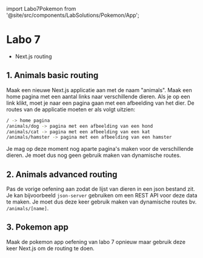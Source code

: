 import Labo7Pokemon from '@site/src/components/LabSolutions/Pokemon/App';

# Labo 7

- Next.js routing

## 1. Animals basic routing

Maak een nieuwe Next.js applicatie aan met de naam "animals". Maak een home pagina met een aantal links naar verschillende dieren. Als je op een link klikt, moet je naar een pagina gaan met een afbeelding van het dier. De routes van de applicatie moeten er als volgt uitzien:

```bash
/ -> home pagina
/animals/dog -> pagina met een afbeelding van een hond
/animals/cat -> pagina met een afbeelding van een kat
/animals/hamster -> pagina met een afbeelding van een hamster
```

Je mag op deze moment nog aparte pagina's maken voor de verschillende dieren. Je moet dus nog geen gebruik maken van dynamische routes.

## 2. Animals advanced routing

Pas de vorige oefening aan zodat de lijst van dieren in een json bestand zit. Je kan bijvoorbeeld `json-server` gebruiken om een REST API voor deze data te maken. Je moet dus deze keer gebruik maken van dynamische routes bv. `/animals/[name]`. 

## 3. Pokemon app

Maak de pokemon app oefening van labo 7 opnieuw maar gebruik deze keer Next.js om de routing te doen.

<Labo7Pokemon/>